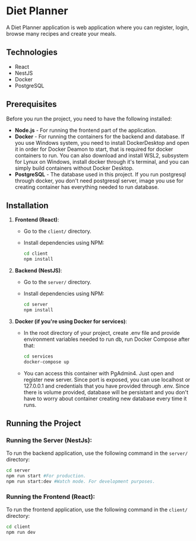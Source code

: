 # Diet Planner

A Diet Planner application is web application where you can register, login, browse many recipes and create your meals.

## Technologies

- React
- NestJS
- Docker
- PostgreSQL

## Prerequisites

Before you run the project, you need to have the following installed:

- **Node.js** - For running the frontend part of the application.
- **Docker** - For running the containers for the backend and database. If you use Windows system, you need to install DockerDesktop and open it in order for Docker Deamon to start, that is required for docker containers to run. You can also download and install WSL2, subsystem for Lynux on Windows, install docker through it's terminal, and you can simply build containers without Docker Desktop.
- **PostgreSQL** - The database used in this project. If you run postgresql through docker, you don't need postgresql server, image you use for creating container has everything needed to run database.

## Installation

1. **Frontend (React)**:
    - Go to the `client/` directory.
    - Install dependencies using NPM:

      ```bash
      cd client
      npm install
      ```

2. **Backend (NestJS)**:
    - Go to the `server/` directory.
    - Install dependencies using NPM:

      ```bash
      cd server
      npm install
      ```

3. **Docker (if you're using Docker for services)**:
    - In the root directory of your project, create .env file and provide environment variables needed to run db, run Docker Compose after that:

      ```bash
      cd services
      docker-compose up
      ```
    - You can access this container with PgAdmin4. Just open and register new server. Since port is exposed, you can use localhost or 127.0.0.1 and credentials that you have provided through .env. Since there is volume provided, database will be persistant and you don't have to worry about container creating new database every time it runs.

## Running the Project

### Running the Server (NestJs):
To run the backend application, use the following command in the `server/` directory:

```bash
cd server
npm run start #For production.
npm run start:dev #Watch mode. For development purposes.
```

### Running the Frontend (React):
To run the frontend application, use the following command in the `client/` directory:

```bash
cd client
npm run dev
```
